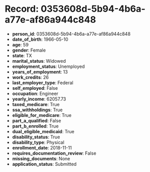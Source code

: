 # Record: 0353608d-5b94-4b6a-a77e-af86a944c848

- **person_id**: 0353608d-5b94-4b6a-a77e-af86a944c848
- **date_of_birth**: 1966-05-10
- **age**: 59
- **gender**: Female
- **state**: TX
- **marital_status**: Widowed
- **employment_status**: Unemployed
- **years_of_employment**: 13
- **work_credits**: 26
- **last_employer_type**: Federal
- **self_employed**: False
- **occupation**: Engineer
- **yearly_income**: 62057.73
- **taxed_medicare**: True
- **ssa_withholdings**: True
- **eligible_for_medicare**: True
- **part_a_qualified**: False
- **part_b_enrolled**: True
- **dual_eligible_medicaid**: True
- **disability_status**: True
- **disability_type**: Physical
- **enrollment_date**: 2018-11-11
- **requires_documentation_review**: False
- **missing_documents**: None
- **application_status**: Submitted